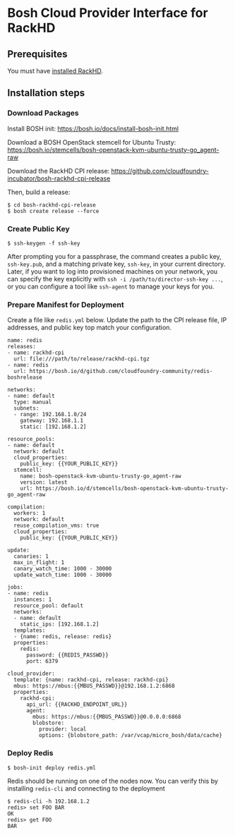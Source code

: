 # Bosh Cloud Provider Interface for RackHD

## Prerequisites

You must have [installed RackHD](http://rackhd.io).

## Installation steps

### Download Packages

Install BOSH init: <https://bosh.io/docs/install-bosh-init.html>

Download a BOSH OpenStack stemcell for Ubuntu Trusty: <https://bosh.io/stemcells/bosh-openstack-kvm-ubuntu-trusty-go_agent-raw>

Download the RackHD CPI release: <https://github.com/cloudfoundry-incubator/bosh-rackhd-cpi-release>

Then, build a release:

```
$ cd bosh-rackhd-cpi-release
$ bosh create release --force
```

### Create Public Key

`$ ssh-keygen -f ssh-key`

After prompting you for a passphrase, the command creates a public key, `ssh-key.pub`, and a matching private key, `ssh-key`, in your current directory. Later, if you want to log into provisioned machines on your network, you can specify the key explicitly with `ssh -i /path/to/director-ssh-key ...`, or you can configure a tool like `ssh-agent` to manage your keys for you.

### Prepare Manifest for Deployment

Create a file like `redis.yml` below. Update the path to the CPI release file, IP addresses, and public key top match your configuration.

```
name: redis
releases:
- name: rackhd-cpi
  url: file:///path/to/release/rackhd-cpi.tgz
- name: redis
  url: https://bosh.io/d/github.com/cloudfoundry-community/redis-boshrelease

networks:
- name: default
  type: manual
  subnets:
  - range: 192.168.1.0/24
    gateway: 192.168.1.1
    static: [192.168.1.2]

resource_pools:
- name: default
  network: default
  cloud_properties:
    public_key: {{YOUR_PUBLIC_KEY}}
  stemcell:
    name: bosh-openstack-kvm-ubuntu-trusty-go_agent-raw
    version: latest
    url: https://bosh.io/d/stemcells/bosh-openstack-kvm-ubuntu-trusty-go_agent-raw

compilation:
  workers: 1
  network: default
  reuse_compilation_vms: true
  cloud_properties:
    public_key: {{YOUR_PUBLIC_KEY}}

update:
  canaries: 1
  max_in_flight: 1
  canary_watch_time: 1000 - 30000
  update_watch_time: 1000 - 30000

jobs:
- name: redis
  instances: 1
  resource_pool: default
  networks:
  - name: default
    static_ips: [192.168.1.2]
  templates:
  - {name: redis, release: redis}
  properties:
    redis:
      password: {{REDIS_PASSWD}}
      port: 6379

cloud_provider:
  template: {name: rackhd-cpi, release: rackhd-cpi}
  mbus: https://mbus:{{MBUS_PASSWD}}@192.168.1.2:6868
  properties:
    rackhd-cpi:
      api_url: {{RACKHD_ENDPOINT_URL}}
      agent:
        mbus: https://mbus:{{MBUS_PASSWD}}@0.0.0.0:6868
        blobstore:
          provider: local
          options: {blobstore_path: /var/vcap/micro_bosh/data/cache}

```

### Deploy Redis

`$ bosh-init deploy redis.yml`

Redis should be running on one of the nodes now. You can verify this by installing `redis-cli` and connecting to the deployment

```
$ redis-cli -h 192.168.1.2
redis> set FOO BAR
OK
redis> get FOO
BAR
```  
